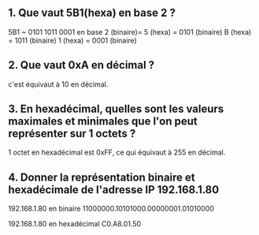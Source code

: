 ## 1. Que vaut 5B1(hexa) en base 2 ? ##

5B1 ~ 0101 1011 0001 en base 2 (binaire)= 5 (hexa) = 0101 (binaire)
B (hexa) = 1011 (binaire)
1 (hexa) = 0001 (binaire)

## 2. Que vaut 0xA en décimal ? ##

c'est équivaut à 10 en décimal.

## 3. En hexadécimal, quelles sont les valeurs maximales et minimales que l'on peut représenter sur 1 octets ? ##

1 octet en hexadécimal est 0xFF, ce qui équivaut à 255 en décimal.

## 4. Donner la représentation binaire et hexadécimale de l'adresse IP 192.168.1.80 ##

192.168.1.80 en binaire
11000000.10101000.00000001.01010000

192.168.1.80 en hexadécimal
C0.A8.01.50
